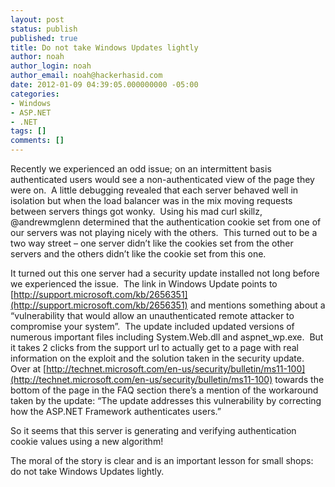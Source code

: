 ```yaml
---
layout: post
status: publish
published: true
title: Do not take Windows Updates lightly
author: noah
author_login: noah
author_email: noah@hackerhasid.com
date: 2012-01-09 04:39:05.000000000 -05:00
categories:
- Windows
- ASP.NET
- .NET
tags: []
comments: []
---
```


Recently we experienced an odd issue; on an intermittent basis authenticated users would see a non-authenticated view of the page they were on.  A little debugging revealed that each server behaved well in isolation but when the load balancer was in the mix moving requests between servers things got wonky.  Using his mad curl skillz, @andrewmglenn determined that the authentication cookie set from one of our servers was not playing nicely with the others.  This turned out to be a two way street – one server didn’t like the cookies set from the other servers and the others didn’t like the cookie set from this one.
  
It turned out this one server had a security update installed not long before we experienced the issue.  The link in Windows Update points to [http://support.microsoft.com/kb/2656351](http://support.microsoft.com/kb/2656351) and mentions something about a “vulnerability that would allow an unauthenticated remote attacker to compromise your system”.  The update included updated versions of numerous important files including System.Web.dll and aspnet_wp.exe.  But it takes 2 clicks from the support url to actually get to a page with real information on the exploit and the solution taken in the security update.  Over at [http://technet.microsoft.com/en-us/security/bulletin/ms11-100](http://technet.microsoft.com/en-us/security/bulletin/ms11-100) towards the bottom of the page in the FAQ section there’s a mention of the workaround taken by the update: “The update addresses this vulnerability by correcting how the ASP.NET Framework authenticates users.”
  
So it seems that this server is generating and verifying authentication cookie values using a new algorithm!
  
The moral of the story is clear and is an important lesson for small shops: do not take Windows Updates lightly.

